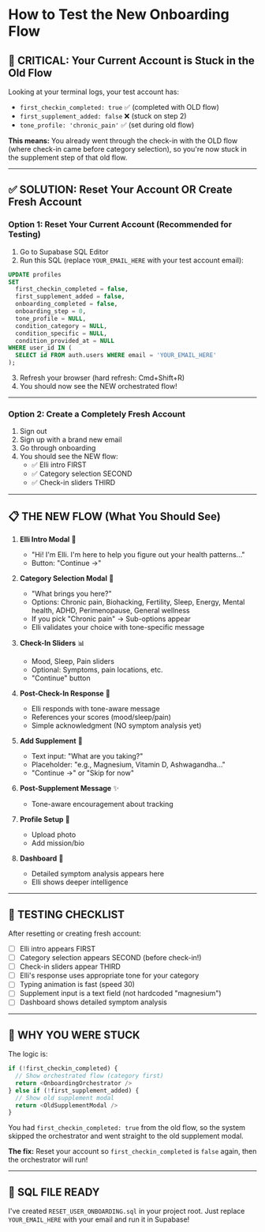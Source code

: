 # How to Test the New Onboarding Flow

## 🚨 CRITICAL: Your Current Account is Stuck in the Old Flow

Looking at your terminal logs, your test account has:
- `first_checkin_completed: true` ✅ (completed with OLD flow)
- `first_supplement_added: false` ❌ (stuck on step 2)
- `tone_profile: 'chronic_pain'` ✅ (set during old flow)

**This means:** You already went through the check-in with the OLD flow (where check-in came before category selection), so you're now stuck in the supplement step of that old flow.

---

## ✅ SOLUTION: Reset Your Account OR Create Fresh Account

### **Option 1: Reset Your Current Account (Recommended for Testing)**

1. Go to Supabase SQL Editor
2. Run this SQL (replace `YOUR_EMAIL_HERE` with your test account email):

```sql
UPDATE profiles
SET 
  first_checkin_completed = false,
  first_supplement_added = false,
  onboarding_completed = false,
  onboarding_step = 0,
  tone_profile = NULL,
  condition_category = NULL,
  condition_specific = NULL,
  condition_provided_at = NULL
WHERE user_id IN (
  SELECT id FROM auth.users WHERE email = 'YOUR_EMAIL_HERE'
);
```

3. Refresh your browser (hard refresh: Cmd+Shift+R)
4. You should now see the NEW orchestrated flow!

---

### **Option 2: Create a Completely Fresh Account**

1. Sign out
2. Sign up with a brand new email
3. Go through onboarding
4. You should see the NEW flow:
   - ✅ Elli intro FIRST
   - ✅ Category selection SECOND
   - ✅ Check-in sliders THIRD

---

## 📋 THE NEW FLOW (What You Should See)

1. **Elli Intro Modal** 💙
   - "Hi! I'm Elli. I'm here to help you figure out your health patterns..."
   - Button: "Continue →"

2. **Category Selection Modal** 🎯
   - "What brings you here?"
   - Options: Chronic pain, Biohacking, Fertility, Sleep, Energy, Mental health, ADHD, Perimenopause, General wellness
   - If you pick "Chronic pain" → Sub-options appear
   - Elli validates your choice with tone-specific message

3. **Check-In Sliders** 📊
   - Mood, Sleep, Pain sliders
   - Optional: Symptoms, pain locations, etc.
   - "Continue" button

4. **Post-Check-In Response** 💬
   - Elli responds with tone-aware message
   - References your scores (mood/sleep/pain)
   - Simple acknowledgment (NO symptom analysis yet)

5. **Add Supplement** 💊
   - Text input: "What are you taking?"
   - Placeholder: "e.g., Magnesium, Vitamin D, Ashwagandha..."
   - "Continue →" or "Skip for now"

6. **Post-Supplement Message** ✨
   - Tone-aware encouragement about tracking

7. **Profile Setup** 📸
   - Upload photo
   - Add mission/bio

8. **Dashboard** 🎉
   - Detailed symptom analysis appears here
   - Elli shows deeper intelligence

---

## 🧪 TESTING CHECKLIST

After resetting or creating fresh account:

- [ ] Elli intro appears FIRST
- [ ] Category selection appears SECOND (before check-in!)
- [ ] Check-in sliders appear THIRD
- [ ] Elli's response uses appropriate tone for your category
- [ ] Typing animation is fast (speed 30)
- [ ] Supplement input is a text field (not hardcoded "magnesium")
- [ ] Dashboard shows detailed symptom analysis

---

## 🐛 WHY YOU WERE STUCK

The logic is:
```typescript
if (!first_checkin_completed) {
  // Show orchestrated flow (category first)
  return <OnboardingOrchestrator />
} else if (!first_supplement_added) {
  // Show old supplement modal
  return <OldSupplementModal />
}
```

You had `first_checkin_completed: true` from the old flow, so the system skipped the orchestrator and went straight to the old supplement modal.

**The fix:** Reset your account so `first_checkin_completed` is `false` again, then the orchestrator will run!

---

## 📝 SQL FILE READY

I've created `RESET_USER_ONBOARDING.sql` in your project root.
Just replace `YOUR_EMAIL_HERE` with your email and run it in Supabase!









